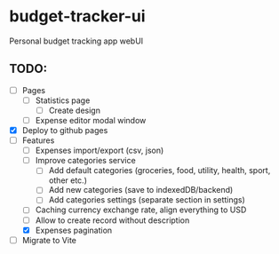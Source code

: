 # budget-tracker-ui
Personal budget tracking app webUI

## TODO:
- [ ] Pages
    - [ ] Statistics page
        - [ ] Create design
    - [ ] Expense editor modal window
- [x] Deploy to github pages
- [ ] Features
    - [ ] Expenses import/export (csv, json)
    - [ ] Improve categories service
        - [ ] Add default categories (groceries, food, utility, health, sport, other etc.)
        - [ ] Add new categories (save to indexedDB/backend)
        - [ ] Add categories settings (separate section in settings)
    - [ ] Caching currency exchange rate, align everything to USD
    - [ ] Allow to create record without description
    - [X] Expenses pagination
- [ ] Migrate to Vite